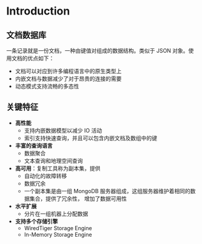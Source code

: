# Introduction

## 文档数据库

一条记录就是一份文档，一种由键值对组成的数据结构。类似于 JSON 对象。使用文档的优点如下：   

+ 文档可以对应到许多编程语言中的原生类型上
+ 内嵌文档与数据减少了对于昂贵的连接的需要
+ 动态模式支持流畅的多态性    

## 关键特征

+ **高性能**
  - 支持内嵌数据模型以减少 IO 活动
  - 索引支持快速查询，并且可以包含内嵌文档及数组中的键
+ **丰富的查询语言**
  - 数据聚合
  - 文本查询和地理空间查询
+ **高可用**：复制工具称为副本集，提供
  - 自动化的故障转移
  - 数据冗余
  - 一个副本集是由一组 MongoDB 服务器组成，这组服务器维护着相同的数据集合，提供了冗余性，
  增加了数据可用性
+ **水平扩展**
  - 分片在一组机器上分配数据
+ **支持多个存储引擎**
  - WiredTiger Storage Engine 
  - In-Memory Storage Engine